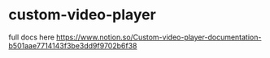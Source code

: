 # custom-video-player


full docs here
https://www.notion.so/Custom-video-player-documentation-b501aae7714143f3be3dd9f9702b6f38
